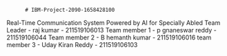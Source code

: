           # IBM-Project-2090-1658428100
Real-Time Communication System Powered by AI for Specially Abled
 Team Leader -  raj kumar - 211519106013
 Team member 1 - p gnaneswar reddy - 211519106044
 Team member 2 - B hemanth kumar  - 211519106016
 team member 3 - Uday Kiran Reddy - 211519106103
